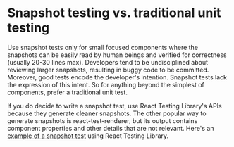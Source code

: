 # Snapshot testing vs. traditional unit testing

Use snapshot tests only for small focused components where the snapshots can be
easily read by human beings and verified for correctness (usually 20-30 lines
max). Developers tend to be undisciplined about reviewing larger snapshots,
resulting in buggy code to be committed. Moreover, good tests encode the
developer's intention. Snapshot tests lack the expression of this intent. So for
anything beyond the simplest of components, prefer a traditional unit test.

If you do decide to write a snapshot test, use React Testing Library's APIs
because they generate cleaner snapshots. The other popular way to generate
snapshots is react-test-renderer, but its output contains component properties
and other details that are not relevant. Here's an
[example of a snapshot test](../src/pages/NotFoundPage/NotFoundPage.test.tsx)
using React Testing Library.
